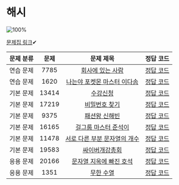 # 해시

![100%](https://progress-bar.dev/10/?scale=10&title=progress&width=500&color=babaca&suffix=/10)

[문제집 링크](https://www.acmicpc.net/workbook/view/9063)✔

| 문제 분류 | 문제 | 문제 제목 | 정답 코드 |
| :--: | :--: | :--: | :--: |
| 연습 문제 | 7785 | [회사에 있는 사람](https://www.acmicpc.net/problem/7785) | [정답 코드](../0x15/solutions/7785.cpp) |
| 연습 문제 | 1620 | [나는야 포켓몬 마스터 이다솜](https://www.acmicpc.net/problem/1620) | [정답 코드](../0x15/solutions/1620.cpp) |
| 기본 문제 | 13414 | [수강신청](https://www.acmicpc.net/problem/13414) | [정답 코드](../0x15/solutions/13414.cpp) |
| 기본 문제 | 17219 | [비밀번호 찾기](https://www.acmicpc.net/problem/17219) | [정답 코드](../0x15/solutions/17219.cpp) |
| 기본 문제 | 9375 | [패션왕 신해빈](https://www.acmicpc.net/problem/9375) | [정답 코드](../0x15/solutions/9375.cpp) |
| 기본 문제 | 16165 | [걸그룹 마스터 준석이](https://www.acmicpc.net/problem/16165) | [정답 코드](../0x15/solutions/16165.cpp) |
| 기본 문제 | 11478 | [서로 다른 부분 문자열의 개수](https://www.acmicpc.net/problem/11478) | [정답 코드](../0x15/solutions/11478.cpp) |
| 기본 문제 | 19583 | [싸이버개강총회](https://www.acmicpc.net/problem/19583) | [정답 코드](../0x15/solutions/19583.cpp) |
| 응용 문제 | 20166 | [문자열 지옥에 빠진 호석](https://www.acmicpc.net/problem/20166) | [정답 코드](../0x15/solutions/20166.cpp) |
| 응용 문제 | 1351 | [무한 수열](https://www.acmicpc.net/problem/1351) | [정답 코드](../0x15/solutions/1351.cpp) |
